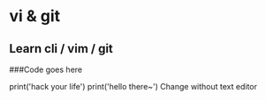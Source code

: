 # vi & git
## Learn cli / vim / git

###Code goes here

 print('hack your life')
 print('hello there~')
Change without text editor

